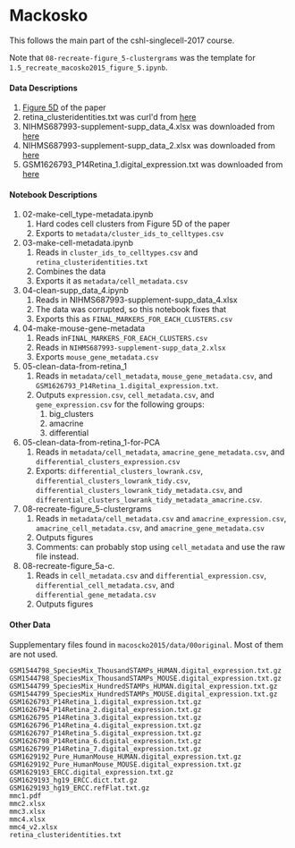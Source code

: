 # Mackosko

This follows the main part of the cshl-singlecell-2017 course.

Note that `08-recreate-figure_5-clustergrams` was the template for `1.5_recreate_macosko2015_figure_5.ipynb`. 



#### Data Descriptions

1. [Figure 5D](https://www.ncbi.nlm.nih.gov/pmc/articles/PMC4481139/figure/F5/) of the paper
2. retina_clusteridentities.txt was curl'd from [here](http://mccarrolllab.org/wp-content/uploads/2015/05/retina_clusteridentities.txt)
3. NIHMS687993-supplement-supp_data_4.xlsx was downloaded from [here](https://www.ncbi.nlm.nih.gov/pmc/articles/PMC4481139/)
4. NIHMS687993-supplement-supp_data_2.xlsx was downloaded from [here](https://www.ncbi.nlm.nih.gov/pmc/articles/PMC4481139/)
5. GSM1626793_P14Retina_1.digital_expression.txt was downloaded from [here](https://www.ncbi.nlm.nih.gov/geo/query/acc.cgi?acc=GSE63472)



#### Notebook Descriptions

1. 02-make-cell_type-metadata.ipynb
   1. Hard codes cell clusters from Figure 5D of the paper
   2. Exports to `metadata/cluster_ids_to_celltypes.csv`
2. 03-make-cell-metadata.ipynb
   1. Reads in `cluster_ids_to_celltypes.csv` and `retina_clusteridentities.txt`
   2. Combines the data
   3. Exports it as `metadata/cell_metadata.csv`
3. 04-clean-supp_data_4.ipynb
   1. Reads in NIHMS687993-supplement-supp_data_4.xlsx
   2. The data was corrupted, so this notebook fixes that
   3. Exports this as `FINAL_MARKERS_FOR_EACH_CLUSTERS.csv`
4. 04-make-mouse-gene-metadata
   1. Reads in`FINAL_MARKERS_FOR_EACH_CLUSTERS.csv`
   2. Reads in `NIHMS687993-supplement-supp_data_2.xlsx`
   3. Exports `mouse_gene_metadata.csv`
5. 05-clean-data-from-retina_1
   1. Reads in `metadata/cell_metadata`, `mouse_gene_metadata.csv`, and `GSM1626793_P14Retina_1.digital_expression.txt`.
   2. Outputs `expression.csv`, `cell_metadata.csv`, and `gene_expression.csv` for the following groups:
      1. big_clusters
      2. amacrine
      3. differential
6. 05-clean-data-from-retina_1-for-PCA
   1. Reads in `metadata/cell_metadata`, `amacrine_gene_metadata.csv`, and `differential_clusters_expression.csv`
   2. Exports: `differential_clusters_lowrank.csv`, `differential_clusters_lowrank_tidy.csv`, `differential_clusters_lowrank_tidy_metadata.csv`, and `differential_clusters_lowrank_tidy_metadata_amacrine.csv`.
7. 08-recreate-figure_5-clustergrams
   1. Reads in `metadata/cell_metadata.csv` and `amacrine_expression.csv`, `amacrine_cell_metadata.csv`, and `amacrine_gene_metadata.csv`
   2. Outputs figures
   3. Comments: can probably stop using `cell_metadata` and use the raw file instead.
8. 08-recreate-figure_5a-c.
   1. Reads in `cell_metadata.csv` and `differential_expression.csv`, `differential_cell_metadata.csv`, and `differential_gene_metadata.csv`
   2. Outputs figures



#### Other Data

Supplementary files found in `macoscko2015/data/00original`. Most of them are not used.

````
GSM1544798_SpeciesMix_ThousandSTAMPs_HUMAN.digital_expression.txt.gz
GSM1544798_SpeciesMix_ThousandSTAMPs_MOUSE.digital_expression.txt.gz
GSM1544799_SpeciesMix_HundredSTAMPs_HUMAN.digital_expression.txt.gz
GSM1544799_SpeciesMix_HundredSTAMPs_MOUSE.digital_expression.txt.gz
GSM1626793_P14Retina_1.digital_expression.txt.gz
GSM1626794_P14Retina_2.digital_expression.txt.gz
GSM1626795_P14Retina_3.digital_expression.txt.gz
GSM1626796_P14Retina_4.digital_expression.txt.gz
GSM1626797_P14Retina_5.digital_expression.txt.gz
GSM1626798_P14Retina_6.digital_expression.txt.gz
GSM1626799_P14Retina_7.digital_expression.txt.gz
GSM1629192_Pure_HumanMouse_HUMAN.digital_expression.txt.gz
GSM1629192_Pure_HumanMouse_MOUSE.digital_expression.txt.gz
GSM1629193_ERCC.digital_expression.txt.gz
GSM1629193_hg19_ERCC.dict.txt.gz
GSM1629193_hg19_ERCC.refFlat.txt.gz
mmc1.pdf
mmc2.xlsx
mmc3.xlsx
mmc4.xlsx
mmc4_v2.xlsx
retina_clusteridentities.txt
````

